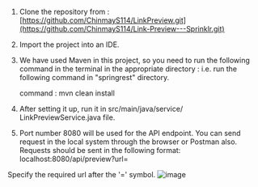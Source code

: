 1. Clone the repository from :
      [https://github.com/ChinmayS114/LinkPreview.git](https://github.com/ChinmayS114/Link-Preview---Sprinklr.git)

2. Import the project into an IDE.

3. We have used Maven in this project, so you need to run the following command in the terminal in the appropriate directory : i.e. run the following command in "springrest" directory.

     command : mvn clean install

4. After setting it up, run it in src/main/java/service/ LinkPreviewService.java file.

5. Port number 8080 will be used for the API endpoint. You can send request in the local system through the browser or Postman also. Requests should be sent in the following format:
    localhost:8080/api/preview?url= 

Specify the required url after the '=' symbol.
![image](https://github.com/ChinmayS114/Link-Preview---Sprinklr/assets/97294898/10778504-e24d-4b21-9090-c5a29c31f595)
